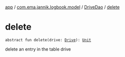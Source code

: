 [app](../../index.md) / [com.ema.jannik.logbook.model](../index.md) / [DriveDao](index.md) / [delete](./delete.md)

# delete

`abstract fun delete(drive: `[`Drive`](../-drive/index.md)`): `[`Unit`](https://kotlinlang.org/api/latest/jvm/stdlib/kotlin/-unit/index.html)

delete an entry in the table drive

